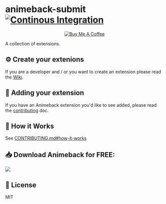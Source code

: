 # animeback-submit [![Continous Integration](https://github.com/TaiStudio/animeback-submit/actions/workflows/schedule.yml/badge.svg)](https://github.com/TaiStudio/animeback-submit/actions/workflows/schedule.yml)

<p align='center'>
  <a href="https://buymeacoffee.com/taistudio" target="_blank"><img src="https://www.buymeacoffee.com/assets/img/custom_images/yellow_img.png" alt="Buy Me A Coffee"></a>
</p>

A collection of extensions.

## ⚙️ Create your extenions
If you are a developer and / or you want to create an extension
please read the [Wiki](https://github.com/LeGitHubDeTai/AnimeBack/wiki/Extensions).

## 🚀 Adding your extension

If you have an Animeback extension you'd like to see added,
please read the [contributing](CONTRIBUTING.md) doc.

## 🔑 How it Works

See [CONTRIBUTING.md#how-it-works](CONTRIBUTING.md#how-it-works)

## 📥 Download Animeback for FREE:
<a href="https://animeback-tai-studio.netlify.app/">
  <img src="https://img.shields.io/github/downloads/LeGitHubDeTai/AnimeBack/total">
</a>

## 📜 License

MIT
